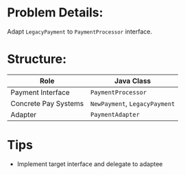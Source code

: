 # Problem Details:

Adapt `LegacyPayment` to `PaymentProcessor` interface.

# Structure: 

| Role                 | Java Class                          |
| -------------------- | ----------------------------------- |
| Payment Interface    | `PaymentProcessor`                  |
| Concrete Pay Systems | `NewPayment`, `LegacyPayment`       |
| Adapter              | `PaymentAdapter`                    |


# Tips
 - Implement target interface and delegate to adaptee
